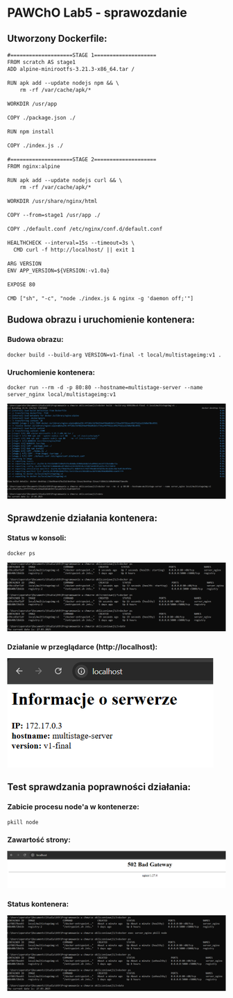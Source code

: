 # PAWChO Lab5 - sprawozdanie

## Utworzony Dockerfile:

```
#====================STAGE 1====================
FROM scratch AS stage1
ADD alpine-minirootfs-3.21.3-x86_64.tar /

RUN apk add --update nodejs npm && \
    rm -rf /var/cache/apk/*

WORKDIR /usr/app

COPY ./package.json ./

RUN npm install

COPY ./index.js ./

#====================STAGE 2====================
FROM nginx:alpine

RUN apk add --update nodejs curl && \
    rm -rf /var/cache/apk/*

WORKDIR /usr/share/nginx/html

COPY --from=stage1 /usr/app ./

COPY ./default.conf /etc/nginx/conf.d/default.conf

HEALTHCHECK --interval=15s --timeout=3s \
  CMD curl -f http://localhost/ || exit 1

ARG VERSION
ENV APP_VERSION=${VERSION:-v1.0a}

EXPOSE 80

CMD ["sh", "-c", "node ./index.js & nginx -g 'daemon off;'"]
```

## Budowa obrazu i uruchomienie kontenera:

### Budowa obrazu:
```
docker build --build-arg VERSION=v1-final -t local/multistageimg:v1 .
```

### Uruchomienie kontenera:
```
docker run --rm -d -p 80:80 --hostname=multistage-server --name server_nginx local/multistageimg:v1
```

![Proces budowania obrazu oraz uruchomienie kontenera](screenshots/build.png)

## Sprawdzenie działania kontenera:

### Status w konsoli:
```
docker ps
```

![Weryfikacja działania i stanu kontenera](screenshots/status.png)

### Działanie w przeglądarce (http://localhost):

![Realizowanie wymaganej funkcjonalności](screenshots/potwierdzenie_dzialania.png)

## Test sprawdzania poprawności działania:

### Zabicie procesu node'a w kontenerze:
```
pkill node
```

### Zawartość strony:

![Zawartość strony po wykonaniu pkill node](screenshots/badgateway.png)

### Status kontenera:

![Zmiana statusu kontenera](screenshots/502.png)

